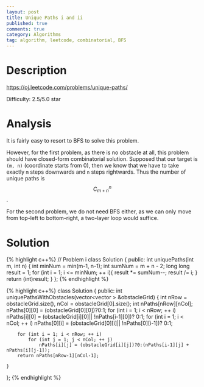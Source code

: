 ```yaml
---
layout: post
title: Unique Paths i and ii
published: true
comments: true
category: Algorithms
tag: algorithm, leetcode, combinatorial, BFS
---
```



# Description

https://oj.leetcode.com/problems/unique-paths/

Difficulty: 2.5/5.0 star

# Analysis

It is fairly easy to resort to BFS to solve this problem. 

However, for the first problem, as there is no obstacle at all, this problem should have closed-form combinatorial solution. Supposed that our target is ``(m, n)`` (coordinate starts from 0), then we know that we have to take exactly ``m`` steps downwards and ``n`` steps rightwards. Thus the number of unique paths is $$C_{m+n}^n$$.

For the second problem, we do not need BFS either, as we can only move from top-left to bottom-right, a two-layer loop would suffice.



# Solution


{% highlight c++%}
// Problem i
class Solution {
public:
    int uniquePaths(int m, int n) {
    	int minNum = min(m-1, n-1);
    	int sumNum = m + n - 2;
    	long long result  = 1;
    	for (int i = 1; i <= minNum; ++ i){
    		result *= sumNum--;
    		result /= i;
    	}
    	return (int)result;
	}
};
{% endhighlight %}


{% highlight c++%}
class Solution {
public:
    int uniquePathsWithObstacles(vector<vector<int> > &obstacleGrid) {
        int nRow = obstacleGrid.size(), nCol = obstacleGrid[0].size();
        int nPaths[nRow][nCol];
        nPaths[0][0] = (obstacleGrid[0][0])?0:1;
        for (int i = 1; i < nRow; ++ i)
            nPaths[i][0] = (obstacleGrid[i][0]|| !nPaths[i-1][0])? 0:1;
        for (int i = 1; i < nCol; ++ i)
            nPaths[0][i] = (obstacleGrid[0][i]|| !nPaths[0][i-1])? 0:1;        

        for (int i = 1; i < nRow; ++ i)
            for (int j = 1; j < nCol; ++ j)
                nPaths[i][j] = (obstacleGrid[i][j])?0:(nPaths[i-1][j] + nPaths[i][j-1]);
        return nPaths[nRow-1][nCol-1];

    }
};
{% endhighlight %}

